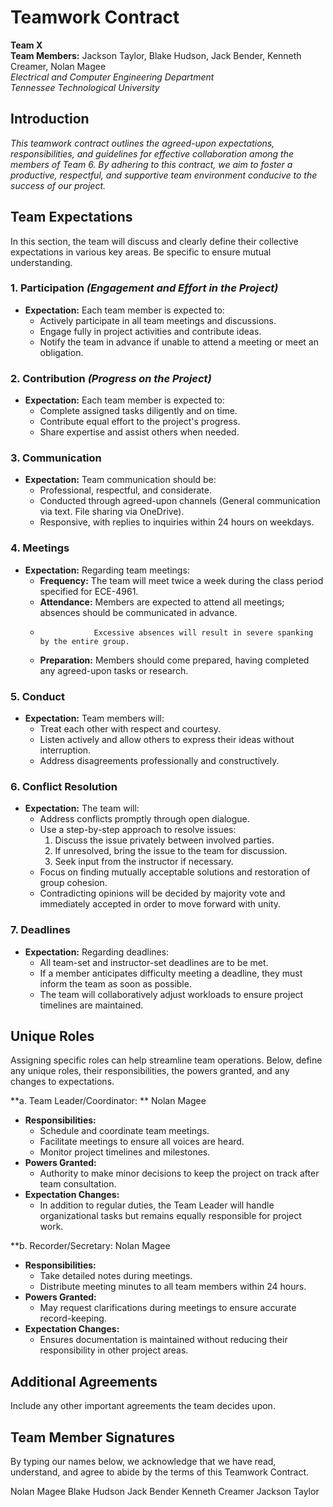 # **Teamwork Contract**

**Team X**  
**Team Members:** Jackson Taylor, Blake Hudson, Jack Bender, Kenneth Creamer, Nolan Magee   
*Electrical and Computer Engineering Department*  
*Tennessee Technological University*

## **Introduction**

*This teamwork contract outlines the agreed-upon expectations, responsibilities, and guidelines for effective collaboration among the members of Team 6. By adhering to this contract, we aim to foster a productive, respectful, and supportive team environment conducive to the success of our project.*


## **Team Expectations**

In this section, the team will discuss and clearly define their collective expectations in various key areas. Be specific to ensure mutual understanding.

### **1. Participation** *(Engagement and Effort in the Project)*

- **Expectation:** Each team member is expected to:
  - Actively participate in all team meetings and discussions.
  - Engage fully in project activities and contribute ideas.
  - Notify the team in advance if unable to attend a meeting or meet an obligation.

### **2. Contribution** *(Progress on the Project)*

- **Expectation:** Each team member is expected to:
  - Complete assigned tasks diligently and on time.
  - Contribute equal effort to the project's progress.
  - Share expertise and assist others when needed.

### **3. Communication**

- **Expectation:** Team communication should be:
  - Professional, respectful, and considerate.
  - Conducted through agreed-upon channels (General communication via text. File sharing via OneDrive).
  - Responsive, with replies to inquiries within 24 hours on weekdays.

### **4. Meetings**

- **Expectation:** Regarding team meetings:
  - **Frequency:** The team will meet twice a week during the class period specified for ECE-4961.
  - **Attendance:** Members are expected to attend all meetings; absences should be communicated in advance.
  -                 Excessive absences will result in severe spanking by the entire group.
  - **Preparation:** Members should come prepared, having completed any agreed-upon tasks or research.

### **5. Conduct**

- **Expectation:** Team members will:
  - Treat each other with respect and courtesy.
  - Listen actively and allow others to express their ideas without interruption.
  - Address disagreements professionally and constructively.

### **6. Conflict Resolution**

- **Expectation:** The team will:
  - Address conflicts promptly through open dialogue.
  - Use a step-by-step approach to resolve issues:
    1. Discuss the issue privately between involved parties.
    2. If unresolved, bring the issue to the team for discussion.
    3. Seek input from the instructor if necessary.
  - Focus on finding mutually acceptable solutions and restoration of group cohesion.
  - Contradicting opinions will be decided by majority vote and immediately accepted in order to move forward with unity.

### **7. Deadlines**

- **Expectation:** Regarding deadlines:
  - All team-set and instructor-set deadlines are to be met.
  - If a member anticipates difficulty meeting a deadline, they must inform the team as soon as possible.
  - The team will collaboratively adjust workloads to ensure project timelines are maintained.


## **Unique Roles**

Assigning specific roles can help streamline team operations. Below, define any unique roles, their responsibilities, the powers granted, and any changes to expectations.

**a. Team Leader/Coordinator: ** Nolan Magee

- **Responsibilities:**
  - Schedule and coordinate team meetings.
  - Facilitate meetings to ensure all voices are heard.
  - Monitor project timelines and milestones.
- **Powers Granted:**
  - Authority to make minor decisions to keep the project on track after team consultation.
- **Expectation Changes:**
  - In addition to regular duties, the Team Leader will handle organizational tasks but remains equally responsible for project work.

**b. Recorder/Secretary: Nolan Magee

- **Responsibilities:**
  - Take detailed notes during meetings.
  - Distribute meeting minutes to all team members within 24 hours.
- **Powers Granted:**
  - May request clarifications during meetings to ensure accurate record-keeping.
- **Expectation Changes:**
  - Ensures documentation is maintained without reducing their responsibility in other project areas.



## **Additional Agreements**

Include any other important agreements the team decides upon.


## **Team Member Signatures**

By typing our names below, we acknowledge that we have read, understand, and agree to abide by the terms of this Teamwork Contract.

Nolan Magee
Blake Hudson
Jack Bender
Kenneth Creamer
Jackson Taylor
